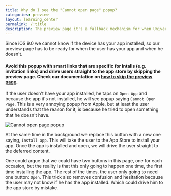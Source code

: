 ```yaml
---
title: Why do I see the "Cannot open page" popup?
categories: preview
layout: learning_center
permalink: /:title
description: The preview page it's a fallback mechanism for when Universal Links or App Links don't work.
---
```


Since iOS 9.0 we cannot know if the device has your app installed, so our preview page has to be ready for when the user has your app and when he doesn't.

#### Avoid this popup with smart links that are specific for intalls (e.g. invitation links) and drive users straight to the app store by skipping the preview page. Check our documentation on [how to skip the preview page](http://support.hokolinks.com/hide-preview).

If the user doesn't have your app installed, he taps on `Open App` and because the app it's not installed, he will see popup saying `Cannot Open Page`. This is a very annoying popup from Apple, but at least the user understands that the reason for it, is because he tried to open something that he doesn't have.

![Cannot open page popup](https://s3-eu-west-1.amazonaws.com/hoko-blog/cannot-open-app.jpeg)

At the same time in the background we replace this button with a new one saying, `Install app`. This will take the user to the App Store to install your app. Once the app is installed and open, we will drive the user straight to the deferred content.

One could argue that we could have two buttons in this page, one for each occasion, but the reality is that this only going to happen one time, the first time installing the app. The rest of the times, the user only going to need one button: `Open`. This trick also removes confusion and hesitation because the user may not know if he has the app installed. Which could drive him to the app store by mistake.
